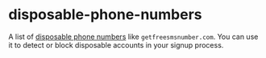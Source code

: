 # disposable-phone-numbers
A list of [disposable phone numbers](https://en.wikipedia.org/wiki/Disposable_numbers) like `getfreesmsnumber.com`. You can use it to detect or block disposable accounts in your signup process.
